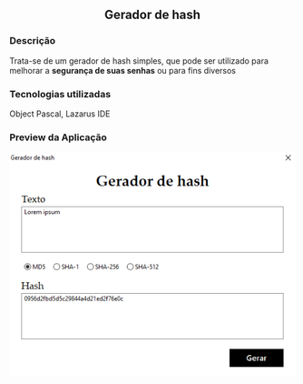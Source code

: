 <h2 align="center"><b>Gerador de hash</b></h2>

### Descrição
Trata-se de um gerador de hash simples, que pode ser utilizado para melhorar a <strong>segurança de suas senhas</strong> ou para fins diversos

### Tecnologias utilizadas
Object Pascal, Lazarus IDE

### Preview da Aplicação
<p><img src="https://raw.githubusercontent.com/Kelvin-Hey/Gerador-de-hash/main/appGeradorHash/img/app_gerador_hash.png" /></p>
